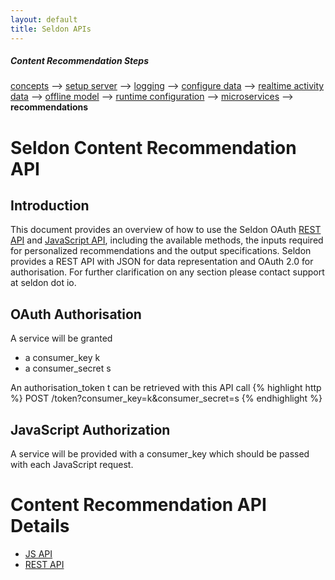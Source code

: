 ```yaml
---
layout: default
title: Seldon APIs
---
```


##### Content Recommendation Steps

[concepts](/concepts.html) --> [setup server](/seldon-server-setup.html) --> [logging](/seldon-logging.html) --> [configure data](/item-recommendation-data.html) --> [realtime activity data](/realtime-activity-data.html) --> [offline model](/offline-models.html) --> [runtime configuration](/runtime-recommendation.html) --> [microservices](pluggable-recommendation-algorithms.html) --> **recommendations**


# Seldon Content Recommendation API

## Introduction
This document provides an overview of how to use the Seldon OAuth [REST API](api-oauth.html) and [JavaScript API](api-javascript.html), including the available methods, the inputs required for personalized recommendations and the output specifications. Seldon provides a REST API with JSON for data representation and OAuth 2.0 for authorisation. For further clarification on any section please contact support at seldon dot io.

## OAuth Authorisation

A service will be granted

* a consumer_key k
* a consumer_secret s

An authorisation_token t can be retrieved with this API call
{% highlight http %}
POST     /token?consumer_key=k&consumer_secret=s
{% endhighlight %}

## JavaScript Authorization

A service will be provided with a consumer_key which should be passed with each JavaScript request.


# Content Recommendation API Details

* [JS API](api-javascript.html)
* [REST API](api-oauth.html)

